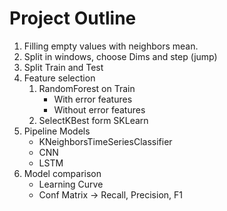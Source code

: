 # Project Outline
1. Filling empty values with neighbors mean.
2. Split in windows, choose Dims and step (jump)
3. Split Train and Test
4. Feature selection
    1. RandomForest on Train
        * With error features
        * Without error features
    2. SelectKBest form SKLearn
5. Pipeline Models
    * KNeighborsTimeSeriesClassifier
    * CNN
    * LSTM
6. Model comparison
    * Learning Curve 
    * Conf Matrix -> Recall, Precision, F1 
